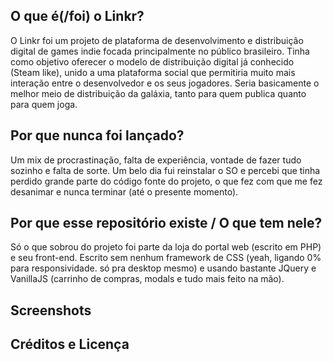 ## O que é(/foi) o Linkr?
O Linkr foi um projeto de plataforma de desenvolvimento e distribuição digital de games indie focada principalmente no público brasileiro. Tinha como objetivo oferecer o modelo de distribuição digital já conhecido (Steam like), unido a uma plataforma social que permitiria muito mais interação entre o desenvolvedor e os seus jogadores. Seria basicamente o melhor meio de distribuição da galáxia, tanto para quem publica quanto para quem joga.

## Por que nunca foi lançado?
Um mix de procrastinação, falta de experiência, vontade de fazer tudo sozinho e falta de sorte. Um belo dia fui reinstalar o SO e percebi que tinha perdido grande parte do código fonte do projeto, o que fez com que me fez desanimar e nunca terminar (até o presente momento).

## Por que esse repositório existe / O que tem nele?
Só o que sobrou do projeto foi parte da loja do portal web (escrito em PHP) e seu front-end. Escrito sem nenhum framework de CSS (yeah, ligando 0% para responsividade. só pra desktop mesmo) e usando bastante JQuery e VanillaJS (carrinho de compras, modals e tudo mais feito na mão).

## Screenshots
## Créditos e Licença
